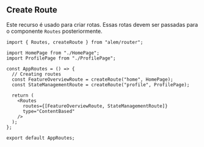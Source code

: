 ## Create Route

Este recurso é usado para criar rotas. Essas rotas devem ser passadas para o componente `Routes` posteriormente.

```tsx
import { Routes, createRoute } from "alem/router";

import HomePage from "./HomePage";
import ProfilePage from "./ProfilePage";

const AppRoutes = () => {
  // Creating routes
  const FeatureOverviewRoute = createRoute("home", HomePage);
  const StateManagementRoute = createRoute("profile", ProfilePage);

  return (
    <Routes
      routes={[FeatureOverviewRoute, StateManagementRoute]}
      type="ContentBased"
    />
  );
};

export default AppRoutes;
```
